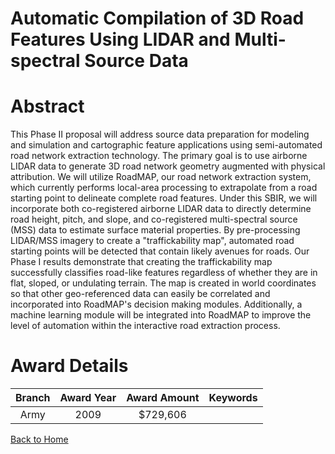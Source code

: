 
Automatic Compilation of 3D Road Features Using LIDAR and Multi-spectral Source Data
====================================================================================

# Abstract


This Phase II proposal will address source data preparation for modeling and simulation and cartographic feature applications using semi-automated road network extraction technology.  The primary goal is to use airborne LIDAR data to generate 3D road network geometry augmented with physical attribution.  We will utilize RoadMAP, our road network extraction system, which currently performs local-area processing to extrapolate from a road starting point to delineate complete road features. Under this SBIR, we will incorporate both co-registered airborne LIDAR data to directly determine road height, pitch, and slope, and co-registered multi-spectral source (MSS) data to estimate surface material properties.  By pre-processing LIDAR/MSS imagery to create a "traffickability map", automated road starting points will be detected that contain likely avenues for roads. Our Phase I results demonstrate that creating the traffickability map successfully classifies road-like features regardless of whether they are in flat, sloped, or undulating terrain. The map is created in world coordinates so that other geo-referenced data can easily be correlated and incorporated into RoadMAP's decision making modules. Additionally, a machine learning module will be integrated into RoadMAP to improve the level of automation within the interactive road extraction process.  

# Award Details

|Branch|Award Year|Award Amount|Keywords|
| :---: | :---: | :---: | :---: |
|Army|2009|$729,606||
  
  


[Back to Home](https://github.com/chrischow/dod_sbir_awards/Reports/DJ/#1871)